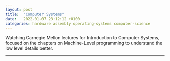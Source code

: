 ```yaml
---
layout: post
title:  "Computer Systems"
date:   2022-01-07 23:12:12 +0100
categories: hardware assembly operating-systems computer-science 
---
```


Watching Carnegie Mellon lectures for Introduction to Computer Systems, focused on the chapters on Machine-Level programming to understand the low level details better.

---

